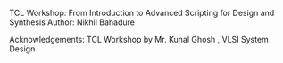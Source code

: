 TCL Workshop: From Introduction to Advanced Scripting for Design and Synthesis
Author: Nikhil Bahadure

Acknowledgements: TCL Workshop by Mr. Kunal Ghosh , VLSI System Design
